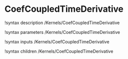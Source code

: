 <!-- MOOSE Documentation Stub: Remove this when content is added. -->

# CoefCoupledTimeDerivative

!syntax description /Kernels/CoefCoupledTimeDerivative

!syntax parameters /Kernels/CoefCoupledTimeDerivative

!syntax inputs /Kernels/CoefCoupledTimeDerivative

!syntax children /Kernels/CoefCoupledTimeDerivative
